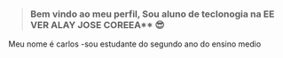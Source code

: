 > ### Bem vindo ao meu perfil, Sou aluno de teclonogia na EE VER ALAY JOSE COREEA** 😎
 Meu nome é carlos 
-sou estudante do segundo ano do ensino medio
